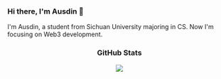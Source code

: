 ### Hi there, I'm Ausdin 👋


<!--<picture>
  <source media="(prefers-color-scheme: dark)" srcset="https://raw.githubusercontent.com/Austin5925/Austin5925/output/github-contribution-grid-snake-dark.svg">
  <source media="(prefers-color-scheme: light)" srcset="https://raw.githubusercontent.com/Austin5925/Austin5925/output/github-contribution-grid-snake.svg">
  <img alt="github contribution grid snake animation" src="https://raw.githubusercontent.com/Austin5925/Austin5925/output/github-contribution-grid-snake.svg">
</picture>-->
I'm Ausdin, a student from Sichuan University majoring in CS. Now I'm focusing on Web3 development.
<h3 align="center">GitHub Stats</h3>
<div align="center"> <img src="https://github-readme-stats.vercel.app/api?username=Austin5925" /> </div>
<div align="center">
<!--
**Austin5925/Austin5925** is a ✨ _special_ ✨ repository because its `README.md` (this file) appears on your GitHub profile.

Here are some ideas to get you started:

- 🔭 I’m currently working on ...
- 🌱 I’m currently learning ...
- 👯 I’m looking to collaborate on ...
- 🤔 I’m looking for help with ...
- 💬 Ask me about ...
- 📫 How to reach me: ...
- 😄 Pronouns: ...
- ⚡ Fun fact: ...
-->
